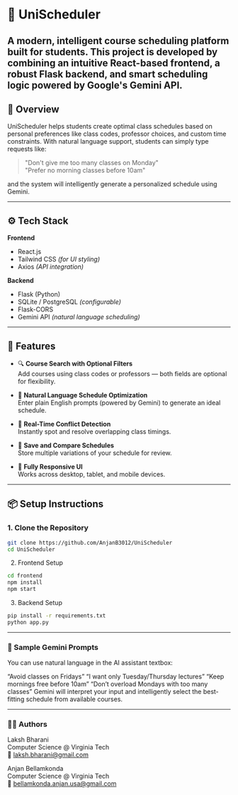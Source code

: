 # 🦃 UniScheduler

A modern, intelligent course scheduling platform built for students. This project is developed by combining an intuitive React-based frontend, a robust Flask backend, and smart scheduling logic powered by Google's Gemini API.
---

## 🎯 Overview

UniScheduler helps students create optimal class schedules based on personal preferences like class codes, professor choices, and custom time constraints. With natural language support, students can simply type requests like:

> "Don't give me too many classes on Monday"  
> "Prefer no morning classes before 10am"  

and the system will intelligently generate a personalized schedule using Gemini.

---

## ⚙️ Tech Stack

**Frontend**  
- React.js  
- Tailwind CSS *(for UI styling)*  
- Axios *(API integration)*

**Backend**  
- Flask (Python)  
- SQLite / PostgreSQL *(configurable)*  
- Flask-CORS  
- Gemini API *(natural language scheduling)*

---

## 🚀 Features

- 🔍 **Course Search with Optional Filters**  
  Add courses using class codes or professors — both fields are optional for flexibility.

- 💬 **Natural Language Schedule Optimization**  
  Enter plain English prompts (powered by Gemini) to generate an ideal schedule.

- 🔄 **Real-Time Conflict Detection**  
  Instantly spot and resolve overlapping class timings.

- 💾 **Save and Compare Schedules**  
  Store multiple variations of your schedule for review.

- 📱 **Fully Responsive UI**  
  Works across desktop, tablet, and mobile devices.

---

## 📦 Setup Instructions

### 1. Clone the Repository
```bash
git clone https://github.com/AnjanB3012/UniScheduler
cd UniScheduler
```
2. Frontend Setup
```bash
cd frontend
npm install
npm start
```
3. Backend Setup
```bash
pip install -r requirements.txt
python app.py
```

---

### 🧠 Sample Gemini Prompts

You can use natural language in the AI assistant textbox:

“Avoid classes on Fridays”
“I want only Tuesday/Thursday lectures”
“Keep mornings free before 10am”
“Don’t overload Mondays with too many classes”
Gemini will interpret your input and intelligently select the best-fitting schedule from available courses.

---

### 👨‍💻 Authors

Laksh Bharani <br>
Computer Science @ Virginia Tech <br>
📧 laksh.bharani@gmail.com <br>

Anjan Bellamkonda <br>
Computer Science @ Virginia Tech <br>
📧 bellamkonda.anjan.usa@gmail.com <br>

